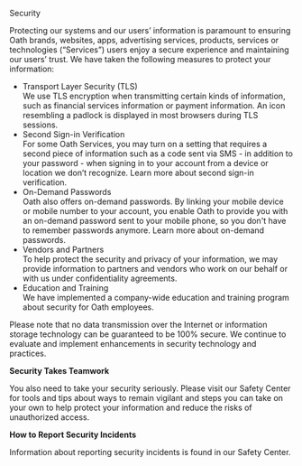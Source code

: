 Security

Protecting our systems and our users’ information is paramount to ensuring Oath brands, websites, apps, advertising services, products, services or technologies (“Services”) users enjoy a secure experience and maintaining our users’ trust. We have taken the following measures to protect your information:

*   Transport Layer Security (TLS)  
    We use TLS encryption when transmitting certain kinds of information, such as financial services information or payment information. An icon resembling a padlock is displayed in most browsers during TLS sessions.
*   Second Sign-in Verification  
    For some Oath Services, you may turn on a setting that requires a second piece of information such as a code sent via SMS - in addition to your password - when signing in to your account from a device or location we don’t recognize. Learn more about second sign-in verification.
*   On-Demand Passwords  
    Oath also offers on-demand passwords. By linking your mobile device or mobile number to your account, you enable Oath to provide you with an on-demand password sent to your mobile phone, so you don't have to remember passwords anymore. Learn more about on-demand passwords.
*   Vendors and Partners  
    To help protect the security and privacy of your information, we may provide information to partners and vendors who work on our behalf or with us under confidentiality agreements.
*   Education and Training  
    We have implemented a company-wide education and training program about security for Oath employees.

Please note that no data transmission over the Internet or information storage technology can be guaranteed to be 100% secure. We continue to evaluate and implement enhancements in security technology and practices.

**Security Takes Teamwork**

You also need to take your security seriously. Please visit our Safety Center for tools and tips about ways to remain vigilant and steps you can take on your own to help protect your information and reduce the risks of unauthorized access.

**How to Report Security Incidents**

Information about reporting security incidents is found in our Safety Center.